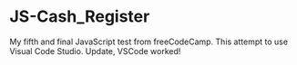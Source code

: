 # JS-Cash_Register
My fifth and final JavaScript test from freeCodeCamp. This attempt to use Visual Code Studio.
Update, VSCode worked!
